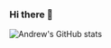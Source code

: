 ### Hi there 👋

![Andrew's GitHub stats](https://github-readme-stats.vercel.app/api?username=laknokal&hide=stars,contribs&count_private=true&show_icons=true)



<!--
**LAKnoKAL/LAKnoKAL** is a ✨ _special_ ✨ repository because its `README.md` (this file) appears on your GitHub profile.

Here are some ideas to get you started:

- 🔭 I’m currently working on ...
- 🌱 I’m currently learning ...
- 👯 I’m looking to collaborate on ...
- 🤔 I’m looking for help with ...
- 💬 Ask me about ...
- 📫 How to reach me: ...
- 😄 Pronouns: ...
- ⚡ Fun fact: ...
-->
